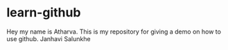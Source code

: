 # learn-github

Hey my name is Atharva. This is my repository for giving a demo on how to use github.
Janhavi Salunkhe
